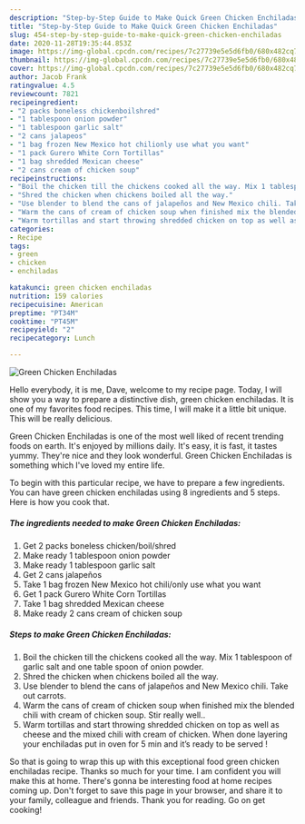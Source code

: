 ```yaml
---
description: "Step-by-Step Guide to Make Quick Green Chicken Enchiladas"
title: "Step-by-Step Guide to Make Quick Green Chicken Enchiladas"
slug: 454-step-by-step-guide-to-make-quick-green-chicken-enchiladas
date: 2020-11-28T19:35:44.853Z
image: https://img-global.cpcdn.com/recipes/7c27739e5e5d6fb0/680x482cq70/green-chicken-enchiladas-recipe-main-photo.jpg
thumbnail: https://img-global.cpcdn.com/recipes/7c27739e5e5d6fb0/680x482cq70/green-chicken-enchiladas-recipe-main-photo.jpg
cover: https://img-global.cpcdn.com/recipes/7c27739e5e5d6fb0/680x482cq70/green-chicken-enchiladas-recipe-main-photo.jpg
author: Jacob Frank
ratingvalue: 4.5
reviewcount: 7821
recipeingredient:
- "2 packs boneless chickenboilshred"
- "1 tablespoon onion powder"
- "1 tablespoon garlic salt"
- "2 cans jalapeos"
- "1 bag frozen New Mexico hot chilionly use what you want"
- "1 pack Gurero White Corn Tortillas"
- "1 bag shredded Mexican cheese"
- "2 cans cream of chicken soup"
recipeinstructions:
- "Boil the chicken till the chickens cooked all the way. Mix 1 tablespoon of garlic salt and one table spoon of onion powder."
- "Shred the chicken when chickens boiled all the way."
- "Use blender to blend the cans of jalapeños and New Mexico chili. Take out carrots."
- "Warm the cans of cream of chicken soup when finished mix the blended chili with cream of chicken soup. Stir really well.."
- "Warm tortillas and start throwing shredded chicken on top as well as cheese and the mixed chili with cream of chicken. When done layering your enchiladas put in oven for 5 min and it’s ready to be served !"
categories:
- Recipe
tags:
- green
- chicken
- enchiladas

katakunci: green chicken enchiladas 
nutrition: 159 calories
recipecuisine: American
preptime: "PT34M"
cooktime: "PT45M"
recipeyield: "2"
recipecategory: Lunch

---
```



![Green Chicken Enchiladas](https://img-global.cpcdn.com/recipes/7c27739e5e5d6fb0/680x482cq70/green-chicken-enchiladas-recipe-main-photo.jpg)

Hello everybody, it is me, Dave, welcome to my recipe page. Today, I will show you a way to prepare a distinctive dish, green chicken enchiladas. It is one of my favorites food recipes. This time, I will make it a little bit unique. This will be really delicious.

Green Chicken Enchiladas is one of the most well liked of recent trending foods on earth. It's enjoyed by millions daily. It's easy, it is fast, it tastes yummy. They're nice and they look wonderful. Green Chicken Enchiladas is something which I've loved my entire life.




To begin with this particular recipe, we have to prepare a few ingredients. You can have green chicken enchiladas using 8 ingredients and 5 steps. Here is how you cook that.

<!--inarticleads1-->

##### The ingredients needed to make Green Chicken Enchiladas:

1. Get 2 packs boneless chicken/boil/shred
1. Make ready 1 tablespoon onion powder
1. Make ready 1 tablespoon garlic salt
1. Get 2 cans jalapeños
1. Take 1 bag frozen New Mexico hot chili/only use what you want
1. Get 1 pack Gurero White Corn Tortillas
1. Take 1 bag shredded Mexican cheese
1. Make ready 2 cans cream of chicken soup




<!--inarticleads2-->

##### Steps to make Green Chicken Enchiladas:

1. Boil the chicken till the chickens cooked all the way. Mix 1 tablespoon of garlic salt and one table spoon of onion powder.
1. Shred the chicken when chickens boiled all the way.
1. Use blender to blend the cans of jalapeños and New Mexico chili. Take out carrots.
1. Warm the cans of cream of chicken soup when finished mix the blended chili with cream of chicken soup. Stir really well..
1. Warm tortillas and start throwing shredded chicken on top as well as cheese and the mixed chili with cream of chicken. When done layering your enchiladas put in oven for 5 min and it’s ready to be served !




So that is going to wrap this up with this exceptional food green chicken enchiladas recipe. Thanks so much for your time. I am confident you will make this at home. There's gonna be interesting food at home recipes coming up. Don't forget to save this page in your browser, and share it to your family, colleague and friends. Thank you for reading. Go on get cooking!
